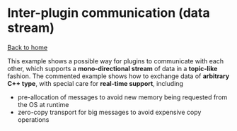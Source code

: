 # Inter-plugin communication (data stream)
[Back to home](../../README.md)

This example shows a possible way for plugins to communicate with each other, which supports a **mono-directional stream** of data in a **topic-like** fashion. The commented example shows how to exchange data of **arbitrary C++ type**, with special care for **real-time support**, including
 
 - pre-allocation of messages to avoid new memory being requested from the OS at runtime
 - zero-copy transport for big messages to avoid expensive copy operations